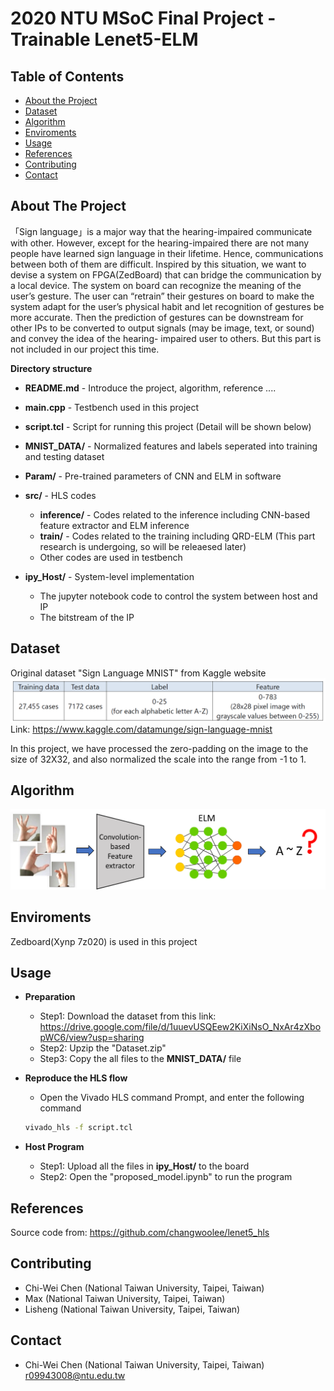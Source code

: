 # 2020 NTU MSoC Final Project - Trainable Lenet5-ELM

<!-- TABLE OF CONTENTS -->
## Table of Contents

* [About the Project](#about-the-project)
* [Dataset](#Dataset)
* [Algorithm](#algorithm)
* [Enviroments](#enviroments)
* [Usage](#usage)
* [References](#references)
* [Contributing](#contributing)
* [Contact](#contact)

<!-- ABOUT THE PROJECT -->
## About The Project
「Sign language」is a major way that the hearing-impaired communicate with other. However, except for the hearing-impaired there are not many people have learned sign language in their lifetime. Hence, communications between both of them are difficult.
Inspired by this situation, we want to devise a system on FPGA(ZedBoard) that can bridge the communication by a local device.
The system on board can recognize the meaning of the user’s gesture. The user can “retrain” their gestures on board to make the system adapt for the user’s physical habit and let recognition of gestures be more accurate.
Then the prediction of gestures can be downstream for other IPs to be converted to output signals (may be image, text, or sound) and convey the idea of the hearing- impaired user to others. But this part is not included in our project this time.


**Directory structure**
* **README.md** - Introduce the project, algorithm, reference ....
* **main.cpp** - Testbench used in this project
* **script.tcl** - Script for running this project (Detail will be shown below)
* **MNIST_DATA/** - Normalized features and labels seperated into training and testing dataset
* **Param/** - Pre-trained parameters of CNN and ELM in software

* **src/** - HLS codes
  * **inference/** - Codes related to the inference including CNN-based feature extractor and ELM inference
  * **train/** - Codes related to the training including QRD-ELM (This part research is undergoing, so will be releaesed later)
  * Other codes are used in testbench

* **ipy_Host/** - System-level implementation
  * The jupyter notebook code to control the system between host and IP
  * The bitstream of the IP 

<!-- Dataset -->
## Dataset
Original dataset "Sign Language MNIST" from Kaggle website
![Dataset](/img/Dataset.png "Dataset")
Link: https://www.kaggle.com/datamunge/sign-language-mnist

In this project, we have processed the zero-padding on the image to the size of 32X32, and also normalized the scale into the range from -1 to 1.

<!-- Algorithm -->
## Algorithm
![Adaptive-CNN-ELM](/img/Adaptive-CNN-ELM.png "Adaptive-CNN-ELM")
 
<!-- Enviroments -->
## Enviroments
Zedboard(Xynp 7z020) is used in this project
      
<!-- USAGE EXAMPLES -->
## Usage
* **Preparation**
	* Step1: Download the dataset from this link: https://drive.google.com/file/d/1uuevUSQEew2KiXiNsO_NxAr4zXbopWC6/view?usp=sharing
	* Step2: Upzip the "Dataset.zip"
	* Step3: Copy the all files to the **MNIST_DATA/** file
	
* **Reproduce the HLS flow**
	* Open the Vivado HLS command Prompt, and enter the following command
	```sh
	vivado_hls -f script.tcl 
	```
	
* **Host Program**
  * Step1: Upload all the files in **ipy_Host/** to the board
  * Step2: Open the "proposed_model.ipynb" to run the program

<!-- References -->
## References
Source code from: https://github.com/changwoolee/lenet5_hls

<!-- CONTRIBUTING -->
## Contributing
* Chi-Wei Chen (National Taiwan University, Taipei, Taiwan)
* Max (National Taiwan University, Taipei, Taiwan)
* Lisheng (National Taiwan University, Taipei, Taiwan)

<!-- CONTACT -->
## Contact
* Chi-Wei Chen (National Taiwan University, Taipei, Taiwan) r09943008@ntu.edu.tw



